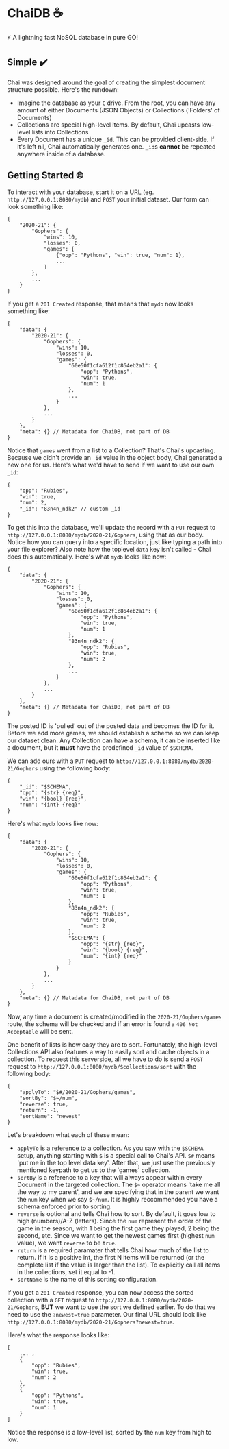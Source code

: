# ChaiDB ☕
⚡ A lightning fast NoSQL database in pure GO!

## Simple ✔️
Chai was designed around the goal of creating the simplest document structure possible. Here's the rundown:
- Imagine the database as your `C` drive. From the root, you can have any amount of either Documents (JSON Objects) or Collections ('Folders' of Documents)
- Collections are special high-level items. By default, Chai upcasts low-level lists into Collections
- Every Document has a unique `_id`. This can be provided client-side. If it's left nil, Chai automatically generates one. `_id`s **cannot** be repeated anywhere inside of a database.

## Getting Started 🌐
To interact with your database, start it on a URL (eg. `http://127.0.0.1:8080/mydb`) and `POST` your initial dataset. Our form can look something like:
```
{
    "2020-21": {
        "Gophers": {
            "wins": 10,
            "losses": 0,
            "games": [
                {"opp": "Pythons", "win": true, "num": 1},
                ...
            ]
        },
        ...
    }
}
```
If you get a `201 Created` response, that means that `mydb` now looks something like:
```
{
    "data": {
        "2020-21": {
            "Gophers": {
                "wins": 10,
                "losses": 0,
                "games": {
                    "60e50f1cfa612f1c864eb2a1": {
                        "opp": "Pythons",
                        "win": true,
                        "num": 1
                    },
                    ...
                }
            },
            ...
        }
    },
    "meta": {} // Metadata for ChaiDB, not part of DB
}
```
Notice that `games` went from a list to a Collection? That's Chai's upcasting. Because we didn't provide an `_id` value in the object body, Chai generated a new one for us. Here's what we'd have to send if we want to use our own `_id`:
```
{
    "opp": "Rubies",
    "win": true,
    "num": 2,
    "_id": "83n4n_ndk2" // custom _id
}
```
To get this into the database, we'll update the record with a `PUT` request to `http://127.0.0.1:8080/mydb/2020-21/Gophers`, using that as our body. Notice how you can query into a specific location, just like typing a path into your file explorer? Also note how the toplevel `data` key isn't called - Chai does this automatically. Here's what `mydb` looks like now:
```
{
    "data": {
        "2020-21": {
            "Gophers": {
                "wins": 10,
                "losses": 0,
                "games": {
                    "60e50f1cfa612f1c864eb2a1": {
                        "opp": "Pythons",
                        "win": true,
                        "num": 1
                    },
                    "83n4n_ndk2": {
                        "opp": "Rubies",
                        "win": true,
                        "num": 2
                    },
                    ...
                }
            },
            ...
        }
    },
    "meta": {} // Metadata for ChaiDB, not part of DB
}
```
The posted ID is 'pulled' out of the posted data and becomes the ID for it. Before we add more games, we should establish a schema so we can keep our dataset clean. Any Collection can have a schema, it can be inserted like a document, but it **must** have the predefined `_id` value of `$SCHEMA`.

We can add ours with a `PUT` request to `http://127.0.0.1:8080/mydb/2020-21/Gophers` using the following body:
```
{
    "_id": "$SCHEMA",
    "opp": "{str} {req}",
    "win": "{bool} {req}",
    "num": "{int} {req}"
}
```
Here's what `mydb` looks like now:
```
{
    "data": {
        "2020-21": {
            "Gophers": {
                "wins": 10,
                "losses": 0,
                "games": {
                    "60e50f1cfa612f1c864eb2a1": {
                        "opp": "Pythons",
                        "win": true,
                        "num": 1
                    },
                    "83n4n_ndk2": {
                        "opp": "Rubies",
                        "win": true,
                        "num": 2
                    },
                    "$SCHEMA": {
                        "opp": "{str} {req}",
                        "win": "{bool} {req}",
                        "num": "{int} {req}"
                    }
                }
            },
            ...
        }
    },
    "meta": {} // Metadata for ChaiDB, not part of DB
}
```
Now, any time a document is created/modified in the `2020-21/Gophers/games` route, the schema will be checked and if an error is found a `406 Not Acceptable` will be sent.

One benefit of lists is how easy they are to sort. Fortunately, the high-level Collections API also features a way to easily sort and cache objects in a collection. To request this serverside, all we have to do is send a `POST` request to `http://127.0.0.1:8080/mydb/$collections/sort` with the following body:
```
{
    "applyTo": "$#/2020-21/Gophers/games",
    "sortBy": "$~/num",
    "reverse": true,
    "return": -1,
    "sortName": "newest"
}
```
Let's breakdown what each of these mean:
- `applyTo` is a reference to a collection. As you saw with the `$SCHEMA` setup, anything starting with `$` is a special call to Chai's API. `$#` means 'put me in the top level data key'. After that, we just use the previously mentioned keypath to get us to the 'games' collection.
- `sortBy` is a reference to a key that will always appear within every Document in the targeted collection. The `$~` operator means 'take me all the way to my parent', and we are specifying that in the parent we want the `num` key when we say `$~/num`. It is highly reccommended you have a schema enforced prior to sorting.
- `reverse` is optional and tells Chai how to sort. By default, it goes low to high (numbers)/A-Z (letters). Since the `num` represent the order of the game in the season, with 1 being the first game they played, 2 being the second, etc. Since we want to get the newest games first (highest `num` value), we want `reverse` to be `true`.
- `return` is a required paramater that tells Chai how much of the list to return. If it is a positive int, the first N items will be returned (or the complete list if the value is larger than the list). To explicitly call all items in the collections, set it equal to -1.
- `sortName` is the name of this sorting configuration.

If you get a `201 Created` response, you can now access the sorted collection with a `GET` request to `http://127.0.0.1:8080/mydb/2020-21/Gophers`, **BUT** we want to use the sort we defined earlier. To do that we need to use the `?newest=true` parameter. Our final URL should look like `http://127.0.0.1:8080/mydb/2020-21/Gophers?newest=true`.

Here's what the response looks like:
```
[
    ... ,
    {
        "opp": "Rubies",
        "win": true,
        "num": 2
    },
    {
        "opp": "Pythons",
        "win": true,
        "num": 1
    }
]
```
Notice the response is a low-level list, sorted by the `num` key from high to low.